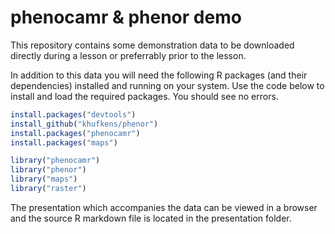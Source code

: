 # phenocamr & phenor demo

This repository contains some demonstration data to be downloaded directly during a lesson or preferrably prior to the lesson.

In addition to this data you will need the following R packages (and their dependencies) installed and running on your system. Use the code below to install and load the required packages. You should see no errors.

```r
install.packages("devtools")
install_github("khufkens/phenor")
install.packages("phenocamr")
install.packages("maps")

library("phenocamr")
library("phenor")
library("maps")
library("raster")
```

The presentation which accompanies the data can be viewed in a browser and the source R markdown file is located in the presentation folder.